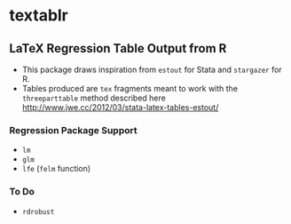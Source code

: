 # textablr

## LaTeX Regression Table Output from R

- This package draws inspiration from `estout` for Stata and `stargazer` for R.
- Tables produced are `tex` fragments meant to work with the `threeparttable` method described here http://www.jwe.cc/2012/03/stata-latex-tables-estout/

### Regression Package Support

- `lm`
- `glm`
- `lfe` (`felm` function)

### To Do

- `rdrobust`
